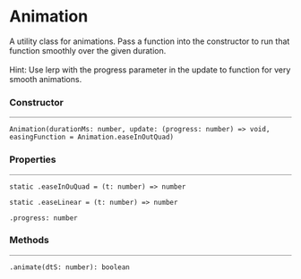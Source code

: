 # Animation

<div class='description'>
A utility class for animations. Pass a function into the constructor to run that function smoothly over the given duration.<br><br>
Hint: Use lerp with the progress parameter in the update to function for very smooth animations.
</div>

### Constructor
<hr style='width:100%; opacity:.5;' />

`Animation(durationMs: number, update: (progress: number) => void, easingFunction = Animation.easeInOutQuad)`

### Properties
<hr style='width:100%; opacity:.5;' />

`static .easeInOuQuad = (t: number) => number`

`static .easeLinear = (t: number) => number`

`.progress: number`

### Methods
<hr style='width:100%; opacity:.5;' />

`.animate(dtS: number): boolean`
